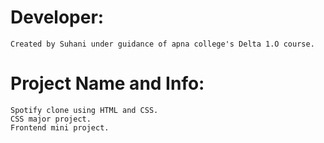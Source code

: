 # Developer:
    Created by Suhani under guidance of apna college's Delta 1.O course.

 # Project Name and Info:
    Spotify clone using HTML and CSS. 
    CSS major project.
    Frontend mini project.

